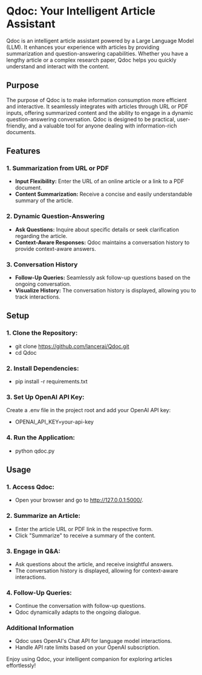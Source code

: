 # Qdoc: Your Intelligent Article Assistant

Qdoc is an intelligent article assistant powered by a Large Language Model (LLM). It enhances your experience with articles by providing summarization and question-answering capabilities. Whether you have a lengthy article or a complex research paper, Qdoc helps you quickly understand and interact with the content.

## Purpose

The purpose of Qdoc is to make information consumption more efficient and interactive. It seamlessly integrates with articles through URL or PDF inputs, offering summarized content and the ability to engage in a dynamic question-answering conversation. Qdoc is designed to be practical, user-friendly, and a valuable tool for anyone dealing with information-rich documents.

## Features

### 1. Summarization from URL or PDF

- **Input Flexibility:** Enter the URL of an online article or a link to a PDF document.
- **Content Summarization:** Receive a concise and easily understandable summary of the article.

### 2. Dynamic Question-Answering

- **Ask Questions:** Inquire about specific details or seek clarification regarding the article.
- **Context-Aware Responses:** Qdoc maintains a conversation history to provide context-aware answers.

### 3. Conversation History

- **Follow-Up Queries:** Seamlessly ask follow-up questions based on the ongoing conversation.
- **Visualize History:** The conversation history is displayed, allowing you to track interactions.



## Setup

### 1. **Clone the Repository:**

- git clone https://github.com/lancerai/Qdoc.git
- cd Qdoc


### 2. **Install Dependencies:**

- pip install -r requirements.txt

### 3. **Set Up OpenAI API Key:**
Create a .env file in the project root and add your OpenAI API key:

- OPENAI_API_KEY=your-api-key

### 4. **Run the Application:**

- python qdoc.py

## Usage

### 1. **Access Qdoc:**

- Open your browser and go to http://127.0.0.1:5000/.

### 2. **Summarize an Article:**

- Enter the article URL or PDF link in the respective form.
- Click "Summarize" to receive a summary of the content.

### 3. **Engage in Q&A:**

- Ask questions about the article, and receive insightful answers.
- The conversation history is displayed, allowing for context-aware interactions.

### 4. Follow-Up Queries:

- Continue the conversation with follow-up questions.
- Qdoc dynamically adapts to the ongoing dialogue.

### Additional Information

- Qdoc uses OpenAI's Chat API for language model interactions.
- Handle API rate limits based on your OpenAI subscription.


Enjoy using Qdoc, your intelligent companion for exploring articles effortlessly!
